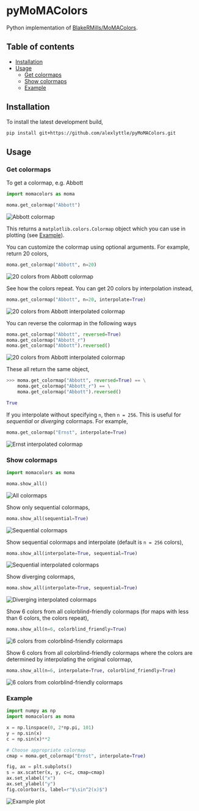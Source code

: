 # pyMoMAColors

Python implementation of [BlakeRMills/MoMAColors](https://github.com/BlakeRMills/MoMAColors).

## Table of contents

- [Installation](#installation)
- [Usage](#usage)
    - [Get colormaps](#get-colormaps)
    - [Show colormaps](#show-colormaps)
    - [Example](#example)

## Installation

To install the latest development build,

```bash
pip install git+https://github.com/alexlyttle/pyMoMAColors.git
```

## Usage

### Get colormaps

To get a colormap, e.g. Abbott

```python
import momacolors as moma

moma.get_colormap("Abbott")
```

![Abbott colormap](images/abbott.png)

This returns a `matplotlib.colors.Colormap` object which you can use in plotting (see [Example](#example)).

You can customize the colormap using optional arguments. For example, return 20 colors,

```python
moma.get_colormap("Abbott", n=20)
```

![20 colors from Abbott colormap](images/abbott_20.png)

See how the colors repeat. You can get 20 colors by interpolation instead,

```python
moma.get_colormap("Abbott", n=20, interpolate=True)
```

![20 colors from Abbott interpolated colormap](images/abbott_interpolate_20.png)

You can reverse the colormap in the following ways

```python
moma.get_colormap("Abbott", reversed=True)
moma.get_colormap("Abbott_r")
moma.get_colormap("Abbott").reversed()
```

![20 colors from Abbott interpolated colormap](images/abbott_reversed.png)

These all return the same object,

```python
>>> moma.get_colormap("Abbott", reversed=True) == \
    moma.get_colormap("Abbott_r") == \
    moma.get_colormap("Abbott").reversed()

True
```

If you interpolate without specifying `n`, then `n = 256`. This is useful for *sequential* or *diverging* colormaps. For example,

```python
moma.get_colormap("Ernst", interpolate=True)
```

![Ernst interpolated colormap](images/ernst_interpolate.png)

### Show colormaps

```python
import momacolors as moma

moma.show_all()
```

![All colormaps](images/colormaps.png)

Show only sequential colormaps,

```python
moma.show_all(sequential=True)
```

![Sequential colormaps](images/sequential.png)

Show sequential colormaps and interpolate (default is `n = 256` colors),

```python
moma.show_all(interpolate=True, sequential=True)
```

![Sequential interpolated colormaps](images/sequential_interpolate.png)

Show diverging colormaps,

```python
moma.show_all(interpolate=True, sequential=True)
```

![Diverging interpolated colormaps](images/diverging_interpolate.png)

Show 6 colors from all colorblind-friendly colormaps (for maps with less than 6 colors, the colors repeat),

```python
moma.show_all(n=6, colorblind_friendly=True)
```

![6 colors from colorblind-friendly colormaps](images/colorblind_6.png)

Show 6 colors from all colorblind-friendly colormaps where the colors are determined by interpolating the original colormap,

```python
moma.show_all(n=6, interpolate=True, colorblind_friendly=True)
```

![6 colors from colorblind-friendly colormaps](images/colorblind_interpolate_6.png)

### Example

```python
import numpy as np
import momacolors as moma

x = np.linspace(0, 2*np.pi, 101)
y = np.sin(x)
c = np.sin(x)**2

# Choose appropriate colormap
cmap = moma.get_colormap("Ernst", interpolate=True)

fig, ax = plt.subplots()
s = ax.scatter(x, y, c=c, cmap=cmap)
ax.set_xlabel("x")
ax.set_ylabel("y")
fig.colorbar(s, label=r"$\sin^2(x)$")
```

![Example plot](images/example.png)
